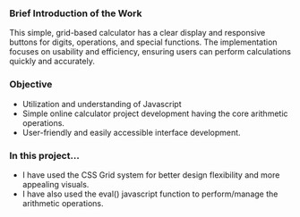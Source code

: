 ### Brief Introduction of the Work
This simple, grid-based calculator has a clear display and responsive buttons for digits, operations, and special functions. The implementation focuses on usability and efficiency, ensuring users can perform calculations quickly and accurately.
     
### Objective
- Utilization and understanding of Javascript 
- Simple online calculator project development having the core arithmetic operations. 
- User-friendly and easily accessible interface development.

### In this project...
- I have used the CSS Grid system for better design flexibility and more appealing visuals. 
- I have also used the eval() javascript function to perform/manage the arithmetic operations. 
  

  



